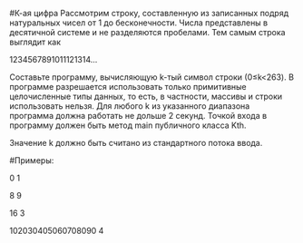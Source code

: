 #К-ая цифра
Рассмотрим строку, составленную из записанных подряд натуральных чисел от 1 до бесконечности. Числа представлены в десятичной системе и не разделяются пробелами. Тем самым строка выглядит как

1234567891011121314...

Составьте программу, вычисляющую k-тый символ строки (0≤k<263). В программе разрешается использовать только примитивные целочисленные типы данных, то есть, в частности, массивы и строки использовать нельзя. Для любого k из указанного диапазона программа должна работать не дольше 2
секунд. Точкой входа в программу должен быть метод main публичного класса Kth.

Значение k должно быть считано из стандартного потока ввода.

#Примеры:

0 
1

8 
9

16 
3

102030405060708090
4
